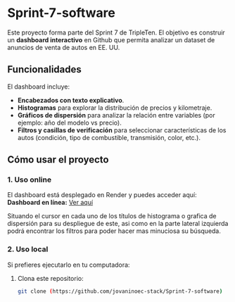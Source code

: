 # Sprint-7-software

Este proyecto forma parte del Sprint 7 de TripleTen. El objetivo es construir un **dashboard interactivo** en Github que permita analizar un dataset de anuncios de venta de autos en EE. UU.

## Funcionalidades

El dashboard incluye:
- **Encabezados con texto explicativo**.
- **Histogramas** para explorar la distribución de precios y kilometraje.
- **Gráficos de dispersión** para analizar la relación entre variables (por ejemplo: año del modelo vs precio).
- **Filtros y casillas de verificación** para seleccionar características de los autos (condición, tipo de combustible, transmisión, color, etc.).

##  Cómo usar el proyecto

### 1. Uso online
El dashboard está desplegado en Render y puedes acceder aquí:  
  **Dashboard en línea:** [Ver aquí](https://sprint-7-software154.onrender.com/)
  
Situando el cursor en cada uno de los títulos de histograma o grafica de dispersión para su despliegue de este, asi como en la parte lateral izquierda podrá encontrar los filtros para poder hacer mas minuciosa su búsqueda.

### 2. Uso local
Si prefieres ejecutarlo en tu computadora:

1. Clona este repositorio:
   ```bash
   git clone (https://github.com/jovaninoec-stack/Sprint-7-software)
